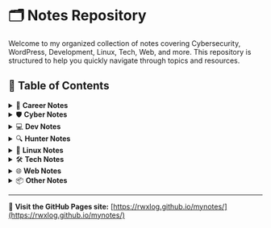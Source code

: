 # 🗂 Notes Repository

Welcome to my organized collection of notes covering Cybersecurity, WordPress, Development, Linux, Tech, Web, and more. This repository is structured to help you quickly navigate through topics and resources.

## 📑 Table of Contents

<details>
<summary>💼 <strong>Career Notes</strong></summary>

- [90 Day Cybersecurity](docs/CareerNotes/90-day-cybersecurity.md)
- [90 Day WordPress](docs/CareerNotes/90-day-wordpress.md)

</details>

<details>
<summary>🛡 <strong>Cyber Notes</strong></summary>

- [Sample Note](docs/CyberNotes/samplenote.md)

</details>

<details>
<summary>💻 <strong>Dev Notes</strong></summary>

- [LAMP Setup](docs/DevNotes/LAMP.md)
- [phpMyAdmin](docs/DevNotes/phpMyAdmin.md)
- [WP Backup (Auto)](docs/DevNotes/wp-backup-auto.md)
- [WP Backup (Compressed)](docs/DevNotes/wp-backup-compressed.md)
- [WP Backup (Manual)](docs/DevNotes/wp-backup.md)
- [WP Database CLI](docs/DevNotes/wp-database-cli.md)
- [WP Database GUI](docs/DevNotes/wp-database.md)
- [WP Restore](docs/DevNotes/wp-restore.md)

</details>

<details>
<summary>🔍 <strong>Hunter Notes</strong></summary>

- [Sample Note](docs/HunterNotes/samplenote.md)

</details>

<details>
<summary>🐧 <strong>Linux Notes</strong></summary>

- [paclist](docs/LinuxNotes/paclist.md)

</details>

<details>
<summary>🛠 <strong>Tech Notes</strong></summary>

- [GitHub](docs/TechNotes/GitHub.md)

</details>

<details>
<summary>🌐 <strong>Web Notes</strong></summary>

- [Markdown Links](docs/WebNotes/markdown-links.md)
- [Markdown Styling](docs/WebNotes/markdown-styling.md)
- [MKDocs](docs/WebNotes/MKDocs.md)
- [Share Button](docs/WebNotes/share-button.md)
- [Site Structure (Noted)](docs/WebNotes/site-structure-noted.md)
- [Site Structure](docs/WebNotes/site-structure.md)

</details>

<details>
<summary>📦 <strong>Other Notes</strong></summary>

- [Sample Note](docs/OtherNotes/samplenote.md)

</details>

---

🌟 **Visit the GitHub Pages site:** [https://rwxlog.github.io/mynotes/](https://rwxlog.github.io/mynotes/)
